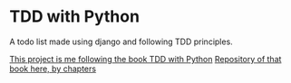 # TDD with Python

A todo list made using django and following TDD principles. 

[This project is me following the book TDD with Python](https://www.obeythetestinggoat.com/)
[Repository of that book here, by chapters](https://github.com/hjwp/book-example/blob/master/README.md)